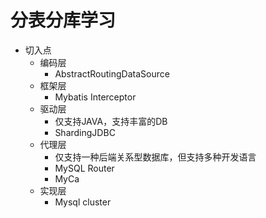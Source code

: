 # 分表分库学习
- 切入点
  - 编码层
    - AbstractRoutingDataSource
  - 框架层
    - Mybatis Interceptor
  - 驱动层
    - 仅支持JAVA，支持丰富的DB
    - ShardingJDBC
  - 代理层
    - 仅支持一种后端关系型数据库，但支持多种开发语言
    - MySQL Router
    - MyCa
  - 实现层
    - Mysql cluster